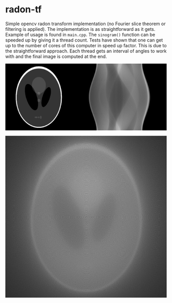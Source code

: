 # radon-tf
Simple opencv radon transform implementation (no Fourier slice theorem or filtering is applied). The implementation is as straightforward as it gets. Example of usage is found in `main.cpp`. The `sinogram()` function can be speeded up by giving it a thread count. Tests have shown that one can get up to the number of cores of this computer in speed up factor. This is due to the straightforward approach. Each thread gets an interval of angles to work with and the final image is computed at the end.

![example](pic/phantom_sinogram.png)

![inverse](pic/inverse.png)
